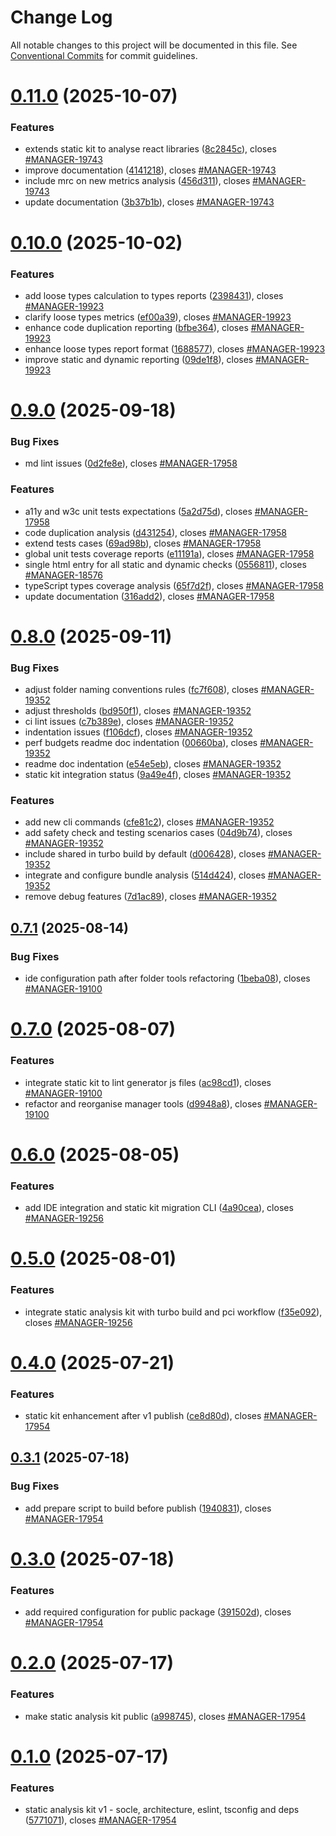 # Change Log

All notable changes to this project will be documented in this file.
See [Conventional Commits](https://conventionalcommits.org) for commit guidelines.

# [0.11.0](https://github.com/ovh/manager/compare/@ovh-ux/manager-static-analysis-kit@0.10.0...@ovh-ux/manager-static-analysis-kit@0.11.0) (2025-10-07)


### Features

* extends static kit to analyse react libraries ([8c2845c](https://github.com/ovh/manager/commit/8c2845cdc3abc13734831fab312d8ad012b30b16)), closes [#MANAGER-19743](https://github.com/ovh/manager/issues/MANAGER-19743)
* improve documentation ([4141218](https://github.com/ovh/manager/commit/4141218c63abcab05edc5d4db2eb44f7701c04c7)), closes [#MANAGER-19743](https://github.com/ovh/manager/issues/MANAGER-19743)
* include mrc on new metrics analysis ([456d311](https://github.com/ovh/manager/commit/456d3118a7d9017d63f19e907b45f2833e4a0348)), closes [#MANAGER-19743](https://github.com/ovh/manager/issues/MANAGER-19743)
* update documentation ([3b37b1b](https://github.com/ovh/manager/commit/3b37b1b51bd9ff06e23e4d2169511f05b4aec345)), closes [#MANAGER-19743](https://github.com/ovh/manager/issues/MANAGER-19743)





# [0.10.0](https://github.com/ovh/manager/compare/@ovh-ux/manager-static-analysis-kit@0.9.0...@ovh-ux/manager-static-analysis-kit@0.10.0) (2025-10-02)


### Features

* add loose types calculation to types reports ([2398431](https://github.com/ovh/manager/commit/2398431ae3bf9e5300683894fa5fe6a12371108f)), closes [#MANAGER-19923](https://github.com/ovh/manager/issues/MANAGER-19923)
* clarify loose types metrics ([ef00a39](https://github.com/ovh/manager/commit/ef00a39fce3cd661ba89673cf9263637a5ec31b8)), closes [#MANAGER-19923](https://github.com/ovh/manager/issues/MANAGER-19923)
* enhance code duplication reporting ([bfbe364](https://github.com/ovh/manager/commit/bfbe3644d31bde25229dad7cfd2ff0446440fd49)), closes [#MANAGER-19923](https://github.com/ovh/manager/issues/MANAGER-19923)
* enhance loose types report format ([1688577](https://github.com/ovh/manager/commit/168857738ba67e1406e5fb138c2d2f0c3789305b)), closes [#MANAGER-19923](https://github.com/ovh/manager/issues/MANAGER-19923)
* improve static and dynamic reporting ([09de1f8](https://github.com/ovh/manager/commit/09de1f86d2e57a7ba61612ae3df45d121da39908)), closes [#MANAGER-19923](https://github.com/ovh/manager/issues/MANAGER-19923)





# [0.9.0](https://github.com/ovh/manager/compare/@ovh-ux/manager-static-analysis-kit@0.8.0...@ovh-ux/manager-static-analysis-kit@0.9.0) (2025-09-18)


### Bug Fixes

* md lint issues ([0d2fe8e](https://github.com/ovh/manager/commit/0d2fe8e49f3594f5abc9d8e6b306b0b71a065c6c)), closes [#MANAGER-17958](https://github.com/ovh/manager/issues/MANAGER-17958)


### Features

* a11y and w3c unit tests expectations ([5a2d75d](https://github.com/ovh/manager/commit/5a2d75dba8a8877253871aa0a7c12dc2c79d1423)), closes [#MANAGER-17958](https://github.com/ovh/manager/issues/MANAGER-17958)
* code duplication analysis ([d431254](https://github.com/ovh/manager/commit/d4312543737541257185be6e54358dfb49285d51)), closes [#MANAGER-17958](https://github.com/ovh/manager/issues/MANAGER-17958)
* extend tests cases ([69ad98b](https://github.com/ovh/manager/commit/69ad98b3d02c615996f5c4ad9067a93a10b58ec4)), closes [#MANAGER-17958](https://github.com/ovh/manager/issues/MANAGER-17958)
* global unit tests coverage reports ([e11191a](https://github.com/ovh/manager/commit/e11191a24609d56e76fd3eacaeac79d4c3b1ab4a)), closes [#MANAGER-17958](https://github.com/ovh/manager/issues/MANAGER-17958)
* single html entry for all static and dynamic checks ([0556811](https://github.com/ovh/manager/commit/0556811b4f15ad3288f34b3ba8e468a1c9fee061)), closes [#MANAGER-18576](https://github.com/ovh/manager/issues/MANAGER-18576)
* typeScript types coverage analysis ([65f7d2f](https://github.com/ovh/manager/commit/65f7d2f22e4c68aa897d135e11642cd26073846b)), closes [#MANAGER-17958](https://github.com/ovh/manager/issues/MANAGER-17958)
* update documentation ([316add2](https://github.com/ovh/manager/commit/316add2055f4a27a3446d5361ee26e0baadbf2b8)), closes [#MANAGER-17958](https://github.com/ovh/manager/issues/MANAGER-17958)





# [0.8.0](https://github.com/ovh/manager/compare/@ovh-ux/manager-static-analysis-kit@0.7.1...@ovh-ux/manager-static-analysis-kit@0.8.0) (2025-09-11)


### Bug Fixes

* adjust folder naming conventions rules ([fc7f608](https://github.com/ovh/manager/commit/fc7f6083038831902657e58f24792c7847f42d9c)), closes [#MANAGER-19352](https://github.com/ovh/manager/issues/MANAGER-19352)
* adjust thresholds ([bd950f1](https://github.com/ovh/manager/commit/bd950f1fb8e972475e9c0a26915470f4f2e29fd4)), closes [#MANAGER-19352](https://github.com/ovh/manager/issues/MANAGER-19352)
* ci lint issues ([c7b389e](https://github.com/ovh/manager/commit/c7b389e552cc1478998ad6dd24eb5c59328751da)), closes [#MANAGER-19352](https://github.com/ovh/manager/issues/MANAGER-19352)
* indentation issues ([f106dcf](https://github.com/ovh/manager/commit/f106dcf283eb453d97a5f575327f4bd7e8eb9ccb)), closes [#MANAGER-19352](https://github.com/ovh/manager/issues/MANAGER-19352)
* perf budgets readme doc indentation ([00660ba](https://github.com/ovh/manager/commit/00660ba9c418757dfc25dbb92be2af0a6e3dfea6)), closes [#MANAGER-19352](https://github.com/ovh/manager/issues/MANAGER-19352)
* readme doc indentation ([e54e5eb](https://github.com/ovh/manager/commit/e54e5eb4c0bda11f7dc1c9e41bde804664420939)), closes [#MANAGER-19352](https://github.com/ovh/manager/issues/MANAGER-19352)
* static kit integration status ([9a49e4f](https://github.com/ovh/manager/commit/9a49e4f992311de0ec2ac2876720dc46202ed118)), closes [#MANAGER-19352](https://github.com/ovh/manager/issues/MANAGER-19352)


### Features

* add new cli commands ([cfe81c2](https://github.com/ovh/manager/commit/cfe81c255885165fdfd12bb9ba6e0a81fc8f4d18)), closes [#MANAGER-19352](https://github.com/ovh/manager/issues/MANAGER-19352)
* add safety check and testing scenarios cases ([04d9b74](https://github.com/ovh/manager/commit/04d9b747f84e7475eee267f5311bebcdb1a6749a)), closes [#MANAGER-19352](https://github.com/ovh/manager/issues/MANAGER-19352)
* include shared in turbo build by default ([d006428](https://github.com/ovh/manager/commit/d0064281ef1a4c844fa574169fac17d2301e976b)), closes [#MANAGER-19352](https://github.com/ovh/manager/issues/MANAGER-19352)
* integrate and configure bundle analysis ([514d424](https://github.com/ovh/manager/commit/514d4247b6b6e4b37379e64e5260636b5d1c7c4d)), closes [#MANAGER-19352](https://github.com/ovh/manager/issues/MANAGER-19352)
* remove debug features ([7d1ac89](https://github.com/ovh/manager/commit/7d1ac892639831ace9a539d156775dbeeae19579)), closes [#MANAGER-19352](https://github.com/ovh/manager/issues/MANAGER-19352)





## [0.7.1](https://github.com/ovh/manager/compare/@ovh-ux/manager-static-analysis-kit@0.7.0...@ovh-ux/manager-static-analysis-kit@0.7.1) (2025-08-14)


### Bug Fixes

* ide configuration path after folder tools refactoring ([1beba08](https://github.com/ovh/manager/commit/1beba08982f99208219c1496f71c147a0cabae9b)), closes [#MANAGER-19100](https://github.com/ovh/manager/issues/MANAGER-19100)





# [0.7.0](https://github.com/ovh/manager/compare/@ovh-ux/manager-static-analysis-kit@0.6.0...@ovh-ux/manager-static-analysis-kit@0.7.0) (2025-08-07)


### Features

* integrate static kit to lint generator js files ([ac98cd1](https://github.com/ovh/manager/commit/ac98cd1667b08c727b9e7fcb1c175cf4fc7c6c39)), closes [#MANAGER-19100](https://github.com/ovh/manager/issues/MANAGER-19100)
* refactor and reorganise manager tools ([d9948a8](https://github.com/ovh/manager/commit/d9948a8340a727bf77d8e5156647d6de47b4e227)), closes [#MANAGER-19100](https://github.com/ovh/manager/issues/MANAGER-19100)





# [0.6.0](https://github.com/ovh/manager/compare/@ovh-ux/manager-static-analysis-kit@0.5.0...@ovh-ux/manager-static-analysis-kit@0.6.0) (2025-08-05)


### Features

* add IDE integration and static kit migration CLI ([4a90cea](https://github.com/ovh/manager/commit/4a90cead62dcf90287ef45b35d389fed74cea14f)), closes [#MANAGER-19256](https://github.com/ovh/manager/issues/MANAGER-19256)





# [0.5.0](https://github.com/ovh/manager/compare/@ovh-ux/manager-static-analysis-kit@0.4.0...@ovh-ux/manager-static-analysis-kit@0.5.0) (2025-08-01)


### Features

* integrate static analysis kit with turbo build and pci workflow ([f35e092](https://github.com/ovh/manager/commit/f35e09204e0ecdeeb57acfe0e587cda6a7bdba01)), closes [#MANAGER-19256](https://github.com/ovh/manager/issues/MANAGER-19256)





# [0.4.0](https://github.com/ovh/manager/compare/@ovh-ux/manager-static-analysis-kit@0.3.1...@ovh-ux/manager-static-analysis-kit@0.4.0) (2025-07-21)


### Features

* static kit enhancement after v1 publish ([ce8d80d](https://github.com/ovh/manager/commit/ce8d80d6747771d7cad0b7470e64a52d5262f782)), closes [#MANAGER-17954](https://github.com/ovh/manager/issues/MANAGER-17954)





## [0.3.1](https://github.com/ovh/manager/compare/@ovh-ux/manager-static-analysis-kit@0.3.0...@ovh-ux/manager-static-analysis-kit@0.3.1) (2025-07-18)


### Bug Fixes

* add prepare script to build before publish ([1940831](https://github.com/ovh/manager/commit/1940831f9d1c2b209ea597f3672ec9d7c00a82bb)), closes [#MANAGER-17954](https://github.com/ovh/manager/issues/MANAGER-17954)





# [0.3.0](https://github.com/ovh/manager/compare/@ovh-ux/manager-static-analysis-kit@0.2.0...@ovh-ux/manager-static-analysis-kit@0.3.0) (2025-07-18)


### Features

* add required configuration for public package ([391502d](https://github.com/ovh/manager/commit/391502dd08a9a4b198ec13bac74150ed01836038)), closes [#MANAGER-17954](https://github.com/ovh/manager/issues/MANAGER-17954)





# [0.2.0](https://github.com/ovh/manager/compare/@ovh-ux/manager-static-analysis-kit@0.1.0...@ovh-ux/manager-static-analysis-kit@0.2.0) (2025-07-17)


### Features

* make static analysis kit public ([a998745](https://github.com/ovh/manager/commit/a998745cfb3101df0cab7a4530bca7cd87fc7025)), closes [#MANAGER-17954](https://github.com/ovh/manager/issues/MANAGER-17954)





# [0.1.0](https://github.com/ovh/manager/compare/@ovh-ux/manager-static-analysis-kit@0.0.1...@ovh-ux/manager-static-analysis-kit@0.1.0) (2025-07-17)


### Features

* static analysis kit v1 - socle, architecture, eslint, tsconfig and deps ([5771071](https://github.com/ovh/manager/commit/577107168272904bf8a7a53a14a40b9ae52916ab)), closes [#MANAGER-17954](https://github.com/ovh/manager/issues/MANAGER-17954)
